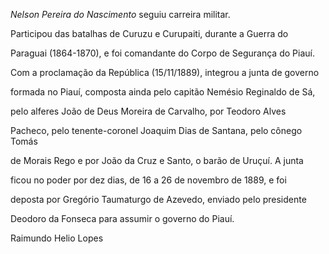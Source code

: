

*Nelson Pereira do Nascimento* seguiu carreira militar.



Participou das batalhas de Curuzu e Curupaiti, durante a Guerra do

Paraguai (1864-1870), e foi comandante do Corpo de Segurança do Piauí.



Com a proclamação da República (15/11/1889), integrou a junta de governo

formada no Piauí, composta ainda pelo capitão Nemésio Reginaldo de Sá,

pelo alferes João de Deus Moreira de Carvalho, por Teodoro Alves

Pacheco, pelo tenente-coronel Joaquim Dias de Santana, pelo cônego Tomás

de Morais Rego e por João da Cruz e Santo, o barão de Uruçuí. A junta

ficou no poder por dez dias, de 16 a 26 de novembro de 1889, e foi

deposta por Gregório Taumaturgo de Azevedo, enviado pelo presidente

Deodoro da Fonseca para assumir o governo do Piauí.



Raimundo Helio Lopes



